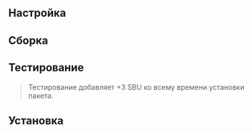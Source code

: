 <pkg :name="'gettext'" instsize showsbu2></pkg>

## Настройка

<package-script :package="'gettext'" :type="'configure'"></package-script>

## Сборка

<package-script :package="'gettext'" :type="'build'"></package-script>

## Тестирование

<package-script :package="'gettext'" :type="'test'"></package-script>

> Тестирование добавляет +3 SBU ко всему времени установки пакета.

## Установка

<package-script :package="'gettext'" :type="'install'"></package-script>

<script>
	new Vue({ el: '#main' })
</script>
